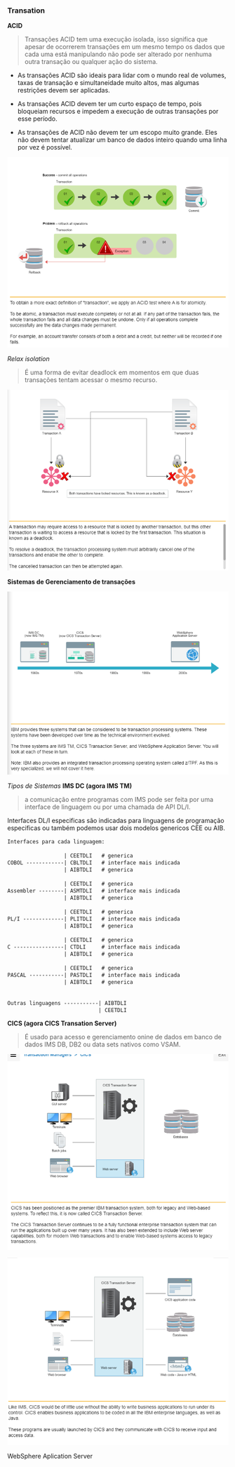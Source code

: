 ### Transation

**ACID**
> Transações ACID tem uma execução isolada, isso significa que apesar de ocorrerem transações em um mesmo tempo os dados que cada uma está manipulando não pode ser alterado por nenhuma outra transação ou qualquer ação do sistema.

- As transações ACID são ideais para lidar com o mundo real de volumes, taxas de transação e simultaneidade muito altos, mas algumas restrições devem ser aplicadas.

- As transações ACID devem ter um curto espaço de tempo, pois bloqueiam recursos e impedem a execução de outras transações por esse período.

- As transações de ACID não devem ter um escopo muito grande. Eles não devem tentar atualizar um banco de dados inteiro quando uma linha por vez é possível.

![Explicação sobre master catalog:](https://github.com/ThreeDP/MTM/blob/master/img/Transation_Processing_Systems/1.png)

*Relax isolation*
> É uma forma de evitar deadlock em momentos em que duas transações tentam acessar o mesmo recurso.

![Explicação sobre master catalog:](https://github.com/ThreeDP/MTM/blob/master/img/Transation_Processing_Systems/2.png)

**Sistemas de Gerenciamento de transações**
> 

![Explicação sobre master catalog:](https://github.com/ThreeDP/MTM/blob/master/img/Transation_Processing_Systems/3.png)

*Tipos de Sistemas*
**IMS DC (agora IMS TM)**
> a comunicação entre programas com IMS pode ser feita por uma interface de linguagem ou por uma chamada de API DL/I.

Interfaces DL/I especificas são indicadas para linguagens de programação especificas ou também podemos usar dois modelos genericos CEE ou AIB.
  
    Interfaces para cada linguagem:
    
                      | CEETDLI   # generica
    COBOL ------------| CBLTDLI   # interface mais indicada
                      | AIBTDLI   # generica
    
                      | CEETDLI   # generica
    Assembler --------| ASMTDLI   # interface mais indicada
                      | AIBTDLI   # generica
                      
                      | CEETDLI   # generica
    PL/I -------------| PLITDLI   # interface mais indicada
                      | AIBTDLI   # generica
                      
                      | CEETDLI   # generica
    C ----------------| CTDLI     # interface mais indicada
                      | AIBTDLI   # generica
                      
                      | CEETDLI   # generica
    PASCAL -----------| PASTDLI   # interface mais indicada
                      | AIBTDLI   # generica


    Outras linguagens -----------| AIBTDLI  
                                 | CEETDLI                         
    
                      
**CICS (agora CICS Transation Server)**
> É usado para acesso e gerenciamento onine de dados em banco de dados IMS DB, DB2 ou data sets nativos como VSAM.

![Explicação sobre master catalog:](https://github.com/ThreeDP/MTM/blob/master/img/Transation_Processing_Systems/4.png)

![Explicação sobre master catalog:](https://github.com/ThreeDP/MTM/blob/master/img/Transation_Processing_Systems/5.png)

WebSphere Aplication Server
